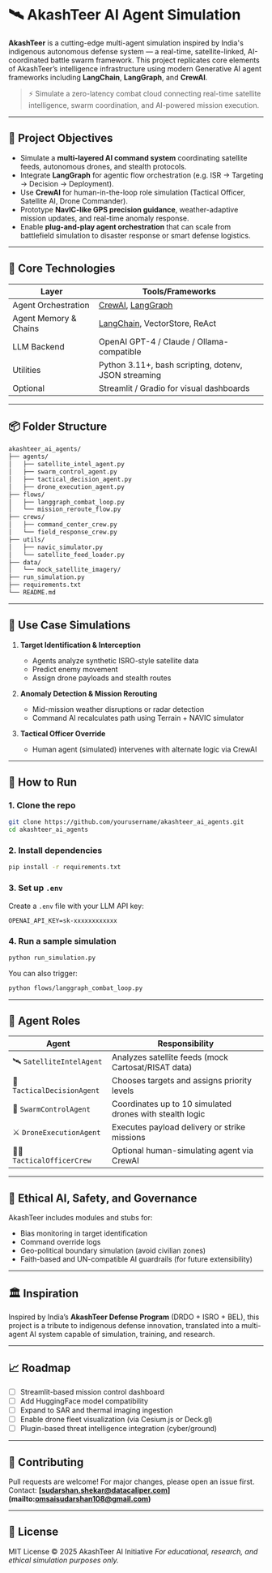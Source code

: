 # 🛰️ AkashTeer AI Agent Simulation

**AkashTeer** is a cutting-edge multi-agent simulation inspired by India's indigenous autonomous defense system — a real-time, satellite-linked, AI-coordinated battle swarm framework. This project replicates core elements of AkashTeer’s intelligence infrastructure using modern Generative AI agent frameworks including **LangChain**, **LangGraph**, and **CrewAI**.

> ⚡️ Simulate a zero-latency combat cloud connecting real-time satellite intelligence, swarm coordination, and AI-powered mission execution.

---

## 🚀 Project Objectives

* Simulate a **multi-layered AI command system** coordinating satellite feeds, autonomous drones, and stealth protocols.
* Integrate **LangGraph** for agentic flow orchestration (e.g. ISR → Targeting → Decision → Deployment).
* Use **CrewAI** for human-in-the-loop role simulation (Tactical Officer, Satellite AI, Drone Commander).
* Prototype **NavIC-like GPS precision guidance**, weather-adaptive mission updates, and real-time anomaly response.
* Enable **plug-and-play agent orchestration** that can scale from battlefield simulation to disaster response or smart defense logistics.

---

## 🧠 Core Technologies

| Layer                 | Tools/Frameworks                                                                       |
| --------------------- | -------------------------------------------------------------------------------------- |
| Agent Orchestration   | [CrewAI](https://docs.crewai.com/), [LangGraph](https://docs.langchain.com/langgraph/) |
| Agent Memory & Chains | [LangChain](https://www.langchain.com/), VectorStore, ReAct                            |
| LLM Backend           | OpenAI GPT-4 / Claude / Ollama-compatible                                              |
| Utilities             | Python 3.11+, bash scripting, dotenv, JSON streaming                                   |
| Optional              | Streamlit / Gradio for visual dashboards                                               |

---

## 📦 Folder Structure

```bash
akashteer_ai_agents/
├── agents/
│   ├── satellite_intel_agent.py
│   ├── swarm_control_agent.py
│   ├── tactical_decision_agent.py
│   ├── drone_execution_agent.py
├── flows/
│   ├── langgraph_combat_loop.py
│   └── mission_reroute_flow.py
├── crews/
│   ├── command_center_crew.py
│   └── field_response_crew.py
├── utils/
│   ├── navic_simulator.py
│   └── satellite_feed_loader.py
├── data/
│   └── mock_satellite_imagery/
├── run_simulation.py
├── requirements.txt
└── README.md
```

---

## 🎯 Use Case Simulations

1. **Target Identification & Interception**

   * Agents analyze synthetic ISRO-style satellite data
   * Predict enemy movement
   * Assign drone payloads and stealth routes

2. **Anomaly Detection & Mission Rerouting**

   * Mid-mission weather disruptions or radar detection
   * Command AI recalculates path using Terrain + NAVIC simulator

3. **Tactical Officer Override**

   * Human agent (simulated) intervenes with alternate logic via CrewAI

---

## 🧪 How to Run

### 1. Clone the repo

```bash
git clone https://github.com/yourusername/akashteer_ai_agents.git
cd akashteer_ai_agents
```

### 2. Install dependencies

```bash
pip install -r requirements.txt
```

### 3. Set up `.env`

Create a `.env` file with your LLM API key:

```env
OPENAI_API_KEY=sk-xxxxxxxxxxxx
```

### 4. Run a sample simulation

```bash
python run_simulation.py
```

You can also trigger:

```bash
python flows/langgraph_combat_loop.py
```

---

## 🧬 Agent Roles

| Agent                       | Responsibility                                           |
| --------------------------- | -------------------------------------------------------- |
| 🛰️ `SatelliteIntelAgent`   | Analyzes satellite feeds (mock Cartosat/RISAT data)      |
| 🧠 `TacticalDecisionAgent`  | Chooses targets and assigns priority levels              |
| 🐝 `SwarmControlAgent`      | Coordinates up to 10 simulated drones with stealth logic |
| ⚔️ `DroneExecutionAgent`    | Executes payload delivery or strike missions             |
| 🧑‍✈️ `TacticalOfficerCrew` | Optional human-simulating agent via CrewAI               |

---

## 🔐 Ethical AI, Safety, and Governance

AkashTeer includes modules and stubs for:

* Bias monitoring in target identification
* Command override logs
* Geo-political boundary simulation (avoid civilian zones)
* Faith-based and UN-compatible AI guardrails (for future extensibility)

---

## 🏛️ Inspiration

Inspired by India’s **AkashTeer Defense Program** (DRDO + ISRO + BEL), this project is a tribute to indigenous defense innovation, translated into a multi-agent AI system capable of simulation, training, and research.

---

## 📈 Roadmap

* [ ] Streamlit-based mission control dashboard
* [ ] Add HuggingFace model compatibility
* [ ] Expand to SAR and thermal imaging ingestion
* [ ] Enable drone fleet visualization (via Cesium.js or Deck.gl)
* [ ] Plugin-based threat intelligence integration (cyber/ground)

---

## 🤝 Contributing

Pull requests are welcome! For major changes, please open an issue first.
Contact: **[sudarshan.shekar@datacaliper.com]
(mailto:omsaisudarshan108@gmail.com)**

---

## 📜 License

MIT License © 2025 AkashTeer AI Initiative
*For educational, research, and ethical simulation purposes only.*
